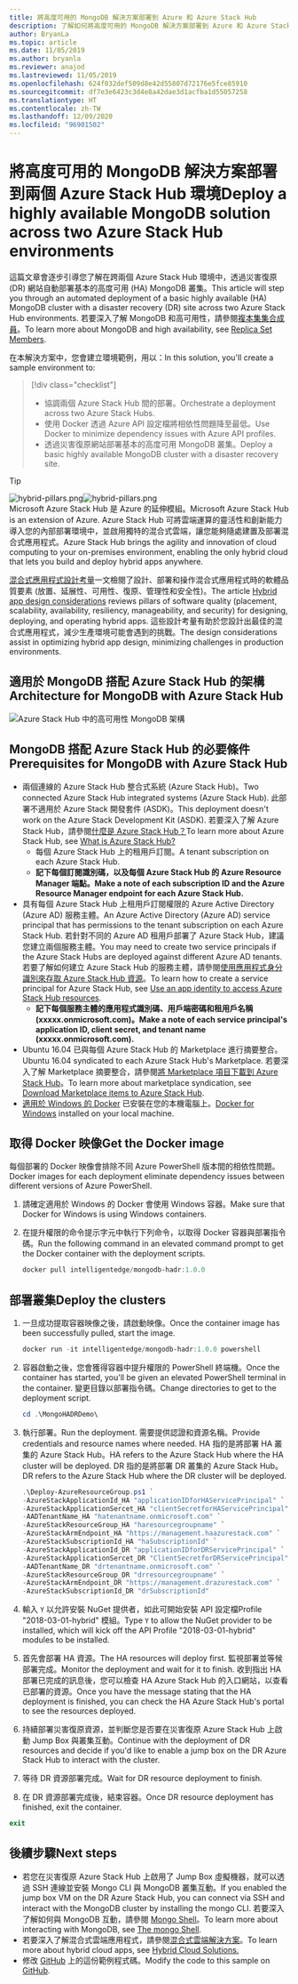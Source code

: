 ```yaml
---
title: 將高度可用的 MongoDB 解決方案部署到 Azure 和 Azure Stack Hub
description: 了解如何將高度可用的 MongoDB 解決方案部署到 Azure 和 Azure Stack Hub
author: BryanLa
ms.topic: article
ms.date: 11/05/2019
ms.author: bryanla
ms.reviewer: anajod
ms.lastreviewed: 11/05/2019
ms.openlocfilehash: 624f032def509d8e42d55807d72176e5fce85910
ms.sourcegitcommit: df7e3e6423c3d4e8a42dae3d1acfba1d55057258
ms.translationtype: HT
ms.contentlocale: zh-TW
ms.lasthandoff: 12/09/2020
ms.locfileid: "96901502"
---
```

# <a name="deploy-a-highly-available-mongodb-solution-across-two-azure-stack-hub-environments"></a><span data-ttu-id="615a6-103">將高度可用的 MongoDB 解決方案部署到兩個 Azure Stack Hub 環境</span><span class="sxs-lookup"><span data-stu-id="615a6-103">Deploy a highly available MongoDB solution across two Azure Stack Hub environments</span></span>

<span data-ttu-id="615a6-104">這篇文章會逐步引導您了解在跨兩個 Azure Stack Hub 環境中，透過災害復原 (DR) 網站自動部署基本的高度可用 (HA) MongoDB 叢集。</span><span class="sxs-lookup"><span data-stu-id="615a6-104">This article will step you through an automated deployment of a basic highly available (HA) MongoDB cluster with a disaster recovery (DR) site across two Azure Stack Hub environments.</span></span> <span data-ttu-id="615a6-105">若要深入了解 MongoDB 和高可用性，請參閱[複本集集合成員](https://docs.mongodb.com/manual/core/replica-set-members/)。</span><span class="sxs-lookup"><span data-stu-id="615a6-105">To learn more about MongoDB and high availability, see [Replica Set Members](https://docs.mongodb.com/manual/core/replica-set-members/).</span></span>

<span data-ttu-id="615a6-106">在本解決方案中，您會建立環境範例，用以：</span><span class="sxs-lookup"><span data-stu-id="615a6-106">In this solution, you'll create a sample environment to:</span></span>

> [!div class="checklist"]
> - <span data-ttu-id="615a6-107">協調兩個 Azure Stack Hub 間的部署。</span><span class="sxs-lookup"><span data-stu-id="615a6-107">Orchestrate a deployment across two Azure Stack Hubs.</span></span>
> - <span data-ttu-id="615a6-108">使用 Docker 透過 Azure API 設定檔將相依性問題降至最低。</span><span class="sxs-lookup"><span data-stu-id="615a6-108">Use Docker to minimize dependency issues with Azure API profiles.</span></span>
> - <span data-ttu-id="615a6-109">透過災害復原網站部署基本的高度可用 MongoDB 叢集。</span><span class="sxs-lookup"><span data-stu-id="615a6-109">Deploy a basic highly available MongoDB cluster with a disaster recovery site.</span></span>

> [!Tip]  
> <span data-ttu-id="615a6-110">![hybrid-pillars.png](./media/solution-deployment-guide-cross-cloud-scaling/hybrid-pillars.png)</span><span class="sxs-lookup"><span data-stu-id="615a6-110">![hybrid-pillars.png](./media/solution-deployment-guide-cross-cloud-scaling/hybrid-pillars.png)</span></span>  
> <span data-ttu-id="615a6-111">Microsoft Azure Stack Hub 是 Azure 的延伸模組。</span><span class="sxs-lookup"><span data-stu-id="615a6-111">Microsoft Azure Stack Hub is an extension of Azure.</span></span> <span data-ttu-id="615a6-112">Azure Stack Hub 可將雲端運算的靈活性和創新能力導入您的內部部署環境中，並啟用獨特的混合式雲端，讓您能夠隨處建置及部署混合式應用程式。</span><span class="sxs-lookup"><span data-stu-id="615a6-112">Azure Stack Hub brings the agility and innovation of cloud computing to your on-premises environment, enabling the only hybrid cloud that lets you build and deploy hybrid apps anywhere.</span></span>  
> 
> <span data-ttu-id="615a6-113">[混合式應用程式設計考量](overview-app-design-considerations.md)一文檢閱了設計、部署和操作混合式應用程式時的軟體品質要素 (放置、延展性、可用性、復原、管理性和安全性)。</span><span class="sxs-lookup"><span data-stu-id="615a6-113">The article [Hybrid app design considerations](overview-app-design-considerations.md) reviews pillars of software quality (placement, scalability, availability, resiliency, manageability, and security) for designing, deploying, and operating hybrid apps.</span></span> <span data-ttu-id="615a6-114">這些設計考量有助於您設計出最佳的混合式應用程式，減少生產環境可能會遇到的挑戰。</span><span class="sxs-lookup"><span data-stu-id="615a6-114">The design considerations assist in optimizing hybrid app design, minimizing challenges in production environments.</span></span>

## <a name="architecture-for-mongodb-with-azure-stack-hub"></a><span data-ttu-id="615a6-115">適用於 MongoDB 搭配 Azure Stack Hub 的架構</span><span class="sxs-lookup"><span data-stu-id="615a6-115">Architecture for MongoDB with Azure Stack Hub</span></span>

![Azure Stack Hub 中的高可用性 MongoDB 架構](media/solution-deployment-guide-mongodb-ha/image1.png)

## <a name="prerequisites-for-mongodb-with-azure-stack-hub"></a><span data-ttu-id="615a6-117">MongoDB 搭配 Azure Stack Hub 的必要條件</span><span class="sxs-lookup"><span data-stu-id="615a6-117">Prerequisites for MongoDB with Azure Stack Hub</span></span>

- <span data-ttu-id="615a6-118">兩個連線的 Azure Stack Hub 整合式系統 (Azure Stack Hub)。</span><span class="sxs-lookup"><span data-stu-id="615a6-118">Two connected Azure Stack Hub integrated systems (Azure Stack Hub).</span></span> <span data-ttu-id="615a6-119">此部署不適用於 Azure Stack 開發套件 (ASDK)。</span><span class="sxs-lookup"><span data-stu-id="615a6-119">This deployment doesn't work on the Azure Stack Development Kit (ASDK).</span></span> <span data-ttu-id="615a6-120">若要深入了解 Azure Stack Hub，請參閱[什麼是 Azure Stack Hub？](https://azure.microsoft.com/products/azure-stack/hub/)</span><span class="sxs-lookup"><span data-stu-id="615a6-120">To learn more about Azure Stack Hub, see [What is Azure Stack Hub?](https://azure.microsoft.com/products/azure-stack/hub/)</span></span>
  - <span data-ttu-id="615a6-121">每個 Azure Stack Hub 上的租用戶訂閱。</span><span class="sxs-lookup"><span data-stu-id="615a6-121">A tenant subscription on each Azure Stack Hub.</span></span> 
  - <span data-ttu-id="615a6-122">**記下每個訂閱識別碼，以及每個 Azure Stack Hub 的 Azure Resource Manager 端點。**</span><span class="sxs-lookup"><span data-stu-id="615a6-122">**Make a note of each subscription ID and the Azure Resource Manager endpoint for each Azure Stack Hub.**</span></span>
- <span data-ttu-id="615a6-123">具有每個 Azure Stack Hub 上租用戶訂閱權限的 Azure Active Directory (Azure AD) 服務主體。</span><span class="sxs-lookup"><span data-stu-id="615a6-123">An Azure Active Directory (Azure AD) service principal that has permissions to the tenant subscription on each Azure Stack Hub.</span></span> <span data-ttu-id="615a6-124">若針對不同的 Azure AD 租用戶部署了 Azure Stack Hub，建議您建立兩個服務主體。</span><span class="sxs-lookup"><span data-stu-id="615a6-124">You may need to create two service principals if the Azure Stack Hubs are deployed against different Azure AD tenants.</span></span> <span data-ttu-id="615a6-125">若要了解如何建立 Azure Stack Hub 的服務主體，請參閱[使用應用程式身分識別來存取 Azure Stack Hub 資源](/azure-stack/user/azure-stack-create-service-principals)。</span><span class="sxs-lookup"><span data-stu-id="615a6-125">To learn how to create a service principal for Azure Stack Hub, see [Use an app identity to access Azure Stack Hub resources](/azure-stack/user/azure-stack-create-service-principals).</span></span>
  - <span data-ttu-id="615a6-126">**記下每個服務主體的應用程式識別碼、用戶端密碼和租用戶名稱 (xxxxx.onmicrosoft.com)。**</span><span class="sxs-lookup"><span data-stu-id="615a6-126">**Make a note of each service principal's application ID, client secret, and tenant name (xxxxx.onmicrosoft.com).**</span></span>
- <span data-ttu-id="615a6-127">Ubuntu 16.04 已與每個 Azure Stack Hub 的 Marketplace 進行摘要整合。</span><span class="sxs-lookup"><span data-stu-id="615a6-127">Ubuntu 16.04 syndicated to each Azure Stack Hub's Marketplace.</span></span> <span data-ttu-id="615a6-128">若要深入了解 Marketplace 摘要整合，請參閱[將 Marketplace 項目下載到 Azure Stack Hub](/azure-stack/operator/azure-stack-download-azure-marketplace-item)。</span><span class="sxs-lookup"><span data-stu-id="615a6-128">To learn more about marketplace syndication, see [Download Marketplace items to Azure Stack Hub](/azure-stack/operator/azure-stack-download-azure-marketplace-item).</span></span>
- <span data-ttu-id="615a6-129">[適用於 Windows 的 Docker](https://docs.docker.com/docker-for-windows/) 已安裝在您的本機電腦上。</span><span class="sxs-lookup"><span data-stu-id="615a6-129">[Docker for Windows](https://docs.docker.com/docker-for-windows/) installed on your local machine.</span></span>

## <a name="get-the-docker-image"></a><span data-ttu-id="615a6-130">取得 Docker 映像</span><span class="sxs-lookup"><span data-stu-id="615a6-130">Get the Docker image</span></span>

<span data-ttu-id="615a6-131">每個部署的 Docker 映像會排除不同 Azure PowerShell 版本間的相依性問題。</span><span class="sxs-lookup"><span data-stu-id="615a6-131">Docker images for each deployment eliminate dependency issues between different versions of Azure PowerShell.</span></span>

1. <span data-ttu-id="615a6-132">請確定適用於 Windows 的 Docker 會使用 Windows 容器。</span><span class="sxs-lookup"><span data-stu-id="615a6-132">Make sure that Docker for Windows is using Windows containers.</span></span>
2. <span data-ttu-id="615a6-133">在提升權限的命令提示字元中執行下列命令，以取得 Docker 容器與部署指令碼。</span><span class="sxs-lookup"><span data-stu-id="615a6-133">Run the following command in an elevated command prompt to get the Docker container with the deployment scripts.</span></span>

    ```powershell  
    docker pull intelligentedge/mongodb-hadr:1.0.0
    ```

## <a name="deploy-the-clusters"></a><span data-ttu-id="615a6-134">部署叢集</span><span class="sxs-lookup"><span data-stu-id="615a6-134">Deploy the clusters</span></span>

1. <span data-ttu-id="615a6-135">一旦成功提取容器映像之後，請啟動映像。</span><span class="sxs-lookup"><span data-stu-id="615a6-135">Once the container image has been successfully pulled, start the image.</span></span>

    ```powershell  
    docker run -it intelligentedge/mongodb-hadr:1.0.0 powershell
    ```

2. <span data-ttu-id="615a6-136">容器啟動之後，您會獲得容器中提升權限的 PowerShell 終端機。</span><span class="sxs-lookup"><span data-stu-id="615a6-136">Once the container has started, you'll be given an elevated PowerShell terminal in the container.</span></span> <span data-ttu-id="615a6-137">變更目錄以部署指令碼。</span><span class="sxs-lookup"><span data-stu-id="615a6-137">Change directories to get to the deployment script.</span></span>

    ```powershell  
    cd .\MongoHADRDemo\
    ```

3. <span data-ttu-id="615a6-138">執行部署。</span><span class="sxs-lookup"><span data-stu-id="615a6-138">Run the deployment.</span></span> <span data-ttu-id="615a6-139">需要提供認證和資源名稱。</span><span class="sxs-lookup"><span data-stu-id="615a6-139">Provide credentials and resource names where needed.</span></span> <span data-ttu-id="615a6-140">HA 指的是將部署 HA 叢集的 Azure Stack Hub。</span><span class="sxs-lookup"><span data-stu-id="615a6-140">HA refers to the Azure Stack Hub where the HA cluster will be deployed.</span></span> <span data-ttu-id="615a6-141">DR 指的是將部署 DR 叢集的 Azure Stack Hub。</span><span class="sxs-lookup"><span data-stu-id="615a6-141">DR refers to the Azure Stack Hub where the DR cluster will be deployed.</span></span>

    ```powershell
    .\Deploy-AzureResourceGroup.ps1 `
    -AzureStackApplicationId_HA "applicationIDforHAServicePrincipal" `
    -AzureStackApplicationSercet_HA "clientSecretforHAServicePrincipal" `
    -AADTenantName_HA "hatenantname.onmicrosoft.com" `
    -AzureStackResourceGroup_HA "haresourcegroupname" `
    -AzureStackArmEndpoint_HA "https://management.haazurestack.com" `
    -AzureStackSubscriptionId_HA "haSubscriptionId" `
    -AzureStackApplicationId_DR "applicationIDforDRServicePrincipal" `
    -AzureStackApplicationSercet_DR "ClientSecretforDRServicePrincipal" `
    -AADTenantName_DR "drtenantname.onmicrosoft.com" `
    -AzureStackResourceGroup_DR "drresourcegroupname" `
    -AzureStackArmEndpoint_DR "https://management.drazurestack.com" `
    -AzureStackSubscriptionId_DR "drSubscriptionId"
    ```

4. <span data-ttu-id="615a6-142">輸入 `Y` 以允許安裝 NuGet 提供者，如此可開始安裝 API 設定檔Profile "2018-03-01-hybrid" 模組。</span><span class="sxs-lookup"><span data-stu-id="615a6-142">Type `Y` to allow the NuGet provider to be installed, which will kick off the API Profile "2018-03-01-hybrid" modules to be installed.</span></span>

5. <span data-ttu-id="615a6-143">首先會部署 HA 資源。</span><span class="sxs-lookup"><span data-stu-id="615a6-143">The HA resources will deploy first.</span></span> <span data-ttu-id="615a6-144">監視部署並等候部署完成。</span><span class="sxs-lookup"><span data-stu-id="615a6-144">Monitor the deployment and wait for it to finish.</span></span> <span data-ttu-id="615a6-145">收到指出 HA 部署已完成的訊息後，您可以檢查 HA Azure Stack Hub 的入口網站，以查看已部署的資源。</span><span class="sxs-lookup"><span data-stu-id="615a6-145">Once you have the message stating that the HA deployment is finished, you can check the HA Azure Stack Hub's portal to see the resources deployed.</span></span>

6. <span data-ttu-id="615a6-146">持續部署災害復原資源，並判斷您是否要在災害復原 Azure Stack Hub 上啟動 Jump Box 與叢集互動。</span><span class="sxs-lookup"><span data-stu-id="615a6-146">Continue with the deployment of DR resources and decide if you'd like to enable a jump box on the DR Azure Stack Hub to interact with the cluster.</span></span>

7. <span data-ttu-id="615a6-147">等待 DR 資源部署完成。</span><span class="sxs-lookup"><span data-stu-id="615a6-147">Wait for DR resource deployment to finish.</span></span>

8. <span data-ttu-id="615a6-148">在 DR 資源部署完成後，結束容器。</span><span class="sxs-lookup"><span data-stu-id="615a6-148">Once DR resource deployment has finished, exit the container.</span></span>

  ```powershell
  exit
  ```

## <a name="next-steps"></a><span data-ttu-id="615a6-149">後續步驟</span><span class="sxs-lookup"><span data-stu-id="615a6-149">Next steps</span></span>

- <span data-ttu-id="615a6-150">若您在災害復原 Azure Stack Hub 上啟用了 Jump Box 虛擬機器，就可以透過 SSH 連線並安裝 Mongo CLI 與 MongoDB 叢集互動。</span><span class="sxs-lookup"><span data-stu-id="615a6-150">If you enabled the jump box VM on the DR Azure Stack Hub, you can connect via SSH and interact with the MongoDB cluster by installing the mongo CLI.</span></span> <span data-ttu-id="615a6-151">若要深入了解如何與 MongoDB 互動，請參閱 [Mongo Shell](https://docs.mongodb.com/manual/mongo/)。</span><span class="sxs-lookup"><span data-stu-id="615a6-151">To learn more about interacting with MongoDB, see [The mongo Shell](https://docs.mongodb.com/manual/mongo/).</span></span>
- <span data-ttu-id="615a6-152">若要深入了解混合式雲端應用程式，請參閱[混合式雲端解決方案](/azure-stack/user/)。</span><span class="sxs-lookup"><span data-stu-id="615a6-152">To learn more about hybrid cloud apps, see [Hybrid Cloud Solutions.](/azure-stack/user/)</span></span>
- <span data-ttu-id="615a6-153">修改 [GitHub](https://github.com/Azure-Samples/azure-intelligent-edge-patterns) 上的這份範例程式碼。</span><span class="sxs-lookup"><span data-stu-id="615a6-153">Modify the code to this sample on [GitHub](https://github.com/Azure-Samples/azure-intelligent-edge-patterns).</span></span>
